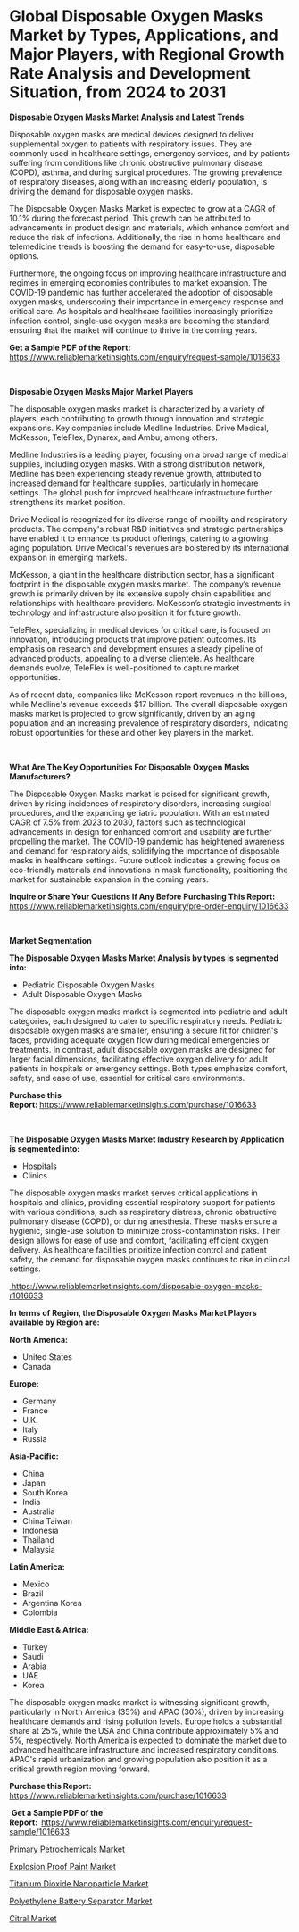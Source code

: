 <p><h1>Global Disposable Oxygen Masks Market by Types, Applications, and Major Players, with Regional Growth Rate Analysis and Development Situation, from 2024 to 2031</h1></p><p><strong>Disposable Oxygen Masks Market Analysis and Latest Trends</strong></p>
<p><p>Disposable oxygen masks are medical devices designed to deliver supplemental oxygen to patients with respiratory issues. They are commonly used in healthcare settings, emergency services, and by patients suffering from conditions like chronic obstructive pulmonary disease (COPD), asthma, and during surgical procedures. The growing prevalence of respiratory diseases, along with an increasing elderly population, is driving the demand for disposable oxygen masks.</p><p>The Disposable Oxygen Masks Market is expected to grow at a CAGR of 10.1% during the forecast period. This growth can be attributed to advancements in product design and materials, which enhance comfort and reduce the risk of infections. Additionally, the rise in home healthcare and telemedicine trends is boosting the demand for easy-to-use, disposable options.</p><p>Furthermore, the ongoing focus on improving healthcare infrastructure and regimes in emerging economies contributes to market expansion. The COVID-19 pandemic has further accelerated the adoption of disposable oxygen masks, underscoring their importance in emergency response and critical care. As hospitals and healthcare facilities increasingly prioritize infection control, single-use oxygen masks are becoming the standard, ensuring that the market will continue to thrive in the coming years.</p></p>
<p><strong>Get a Sample PDF of the Report:&nbsp;</strong> <a href="https://www.reliablemarketinsights.com/enquiry/request-sample/1016633">https://www.reliablemarketinsights.com/enquiry/request-sample/1016633</a></p>
<p>&nbsp;</p>
<p><strong>Disposable Oxygen Masks Major Market Players</strong></p>
<p><p>The disposable oxygen masks market is characterized by a variety of players, each contributing to growth through innovation and strategic expansions. Key companies include Medline Industries, Drive Medical, McKesson, TeleFlex, Dynarex, and Ambu, among others.</p><p>Medline Industries is a leading player, focusing on a broad range of medical supplies, including oxygen masks. With a strong distribution network, Medline has been experiencing steady revenue growth, attributed to increased demand for healthcare supplies, particularly in homecare settings. The global push for improved healthcare infrastructure further strengthens its market position.</p><p>Drive Medical is recognized for its diverse range of mobility and respiratory products. The company's robust R&D initiatives and strategic partnerships have enabled it to enhance its product offerings, catering to a growing aging population. Drive Medical's revenues are bolstered by its international expansion in emerging markets.</p><p>McKesson, a giant in the healthcare distribution sector, has a significant footprint in the disposable oxygen masks market. The company’s revenue growth is primarily driven by its extensive supply chain capabilities and relationships with healthcare providers. McKesson’s strategic investments in technology and infrastructure also position it for future growth.</p><p>TeleFlex, specializing in medical devices for critical care, is focused on innovation, introducing products that improve patient outcomes. Its emphasis on research and development ensures a steady pipeline of advanced products, appealing to a diverse clientele. As healthcare demands evolve, TeleFlex is well-positioned to capture market opportunities.</p><p>As of recent data, companies like McKesson report revenues in the billions, while Medline's revenue exceeds $17 billion. The overall disposable oxygen masks market is projected to grow significantly, driven by an aging population and an increasing prevalence of respiratory disorders, indicating robust opportunities for these and other key players in the market.</p></p>
<p>&nbsp;</p>
<p><strong>What Are The Key Opportunities For Disposable Oxygen Masks Manufacturers?</strong></p>
<p><p>The Disposable Oxygen Masks market is poised for significant growth, driven by rising incidences of respiratory disorders, increasing surgical procedures, and the expanding geriatric population. With an estimated CAGR of 7.5% from 2023 to 2030, factors such as technological advancements in design for enhanced comfort and usability are further propelling the market. The COVID-19 pandemic has heightened awareness and demand for respiratory aids, solidifying the importance of disposable masks in healthcare settings. Future outlook indicates a growing focus on eco-friendly materials and innovations in mask functionality, positioning the market for sustainable expansion in the coming years.</p></p>
<p><strong>Inquire or Share Your Questions If Any Before Purchasing This Report:</strong> <a href="https://www.reliablemarketinsights.com/enquiry/pre-order-enquiry/1016633">https://www.reliablemarketinsights.com/enquiry/pre-order-enquiry/1016633</a></p>
<p>&nbsp;</p>
<p><strong>Market Segmentation</strong></p>
<p><strong>The Disposable Oxygen Masks Market Analysis by types is segmented into:</strong></p>
<p><ul><li>Pediatric Disposable Oxygen Masks</li><li>Adult Disposable Oxygen Masks</li></ul></p>
<p><p>The disposable oxygen masks market is segmented into pediatric and adult categories, each designed to cater to specific respiratory needs. Pediatric disposable oxygen masks are smaller, ensuring a secure fit for children's faces, providing adequate oxygen flow during medical emergencies or treatments. In contrast, adult disposable oxygen masks are designed for larger facial dimensions, facilitating effective oxygen delivery for adult patients in hospitals or emergency settings. Both types emphasize comfort, safety, and ease of use, essential for critical care environments.</p></p>
<p><strong>Purchase this Report:&nbsp;</strong><a href="https://www.reliablemarketinsights.com/purchase/1016633">https://www.reliablemarketinsights.com/purchase/1016633</a></p>
<p>&nbsp;</p>
<p><strong>The Disposable Oxygen Masks Market Industry Research by Application is segmented into:</strong></p>
<p><ul><li>Hospitals</li><li>Clinics</li></ul></p>
<p><p>The disposable oxygen masks market serves critical applications in hospitals and clinics, providing essential respiratory support for patients with various conditions, such as respiratory distress, chronic obstructive pulmonary disease (COPD), or during anesthesia. These masks ensure a hygienic, single-use solution to minimize cross-contamination risks. Their design allows for ease of use and comfort, facilitating efficient oxygen delivery. As healthcare facilities prioritize infection control and patient safety, the demand for disposable oxygen masks continues to rise in clinical settings.</p></p>
<p><a href="https://www.reliablemarketinsights.com/disposable-oxygen-masks-r1016633">&nbsp;https://www.reliablemarketinsights.com/disposable-oxygen-masks-r1016633</a></p>
<p><strong>In terms of Region, the Disposable Oxygen Masks Market Players available by Region are:</strong></p>
<p>
    <p> <strong> North America: </strong>
        <ul>
            <li>United States</li>
            <li>Canada</li>
        </ul>
        </p> 
    <p> <strong> Europe: </strong>
        <ul>
            <li>Germany</li>
            <li>France</li>
            <li>U.K.</li>
            <li>Italy</li>
            <li>Russia</li>
        </ul>
        </p> 
    <p> <strong> Asia-Pacific: </strong>
        <ul>
            <li>China</li>
            <li>Japan</li>
            <li>South Korea</li>
            <li>India</li>
            <li>Australia</li>
            <li>China Taiwan</li>
            <li>Indonesia</li>
            <li>Thailand</li>
            <li>Malaysia</li>
        </ul>
        </p> 
    <p> <strong> Latin America: </strong>
        <ul>
            <li>Mexico</li>
            <li>Brazil</li>
            <li>Argentina Korea</li>
            <li>Colombia</li>
        </ul>
        </p> 
    <p> <strong> Middle East & Africa: </strong>
        <ul>
            <li>Turkey</li>
            <li>Saudi</li>
            <li>Arabia</li>
            <li>UAE</li>
            <li>Korea</li>
        </ul>
    </p>
    </p>
<p><p>The disposable oxygen masks market is witnessing significant growth, particularly in North America (35%) and APAC (30%), driven by increasing healthcare demands and rising pollution levels. Europe holds a substantial share at 25%, while the USA and China contribute approximately 5% and 5%, respectively. North America is expected to dominate the market due to advanced healthcare infrastructure and increased respiratory conditions. APAC's rapid urbanization and growing population also position it as a critical growth region moving forward.</p></p>
<p><strong>Purchase this Report: </strong><a href="https://www.reliablemarketinsights.com/purchase/1016633">https://www.reliablemarketinsights.com/purchase/1016633</a></p>
<p>&nbsp;<strong>Get a Sample PDF of the Report:&nbsp;&nbsp;</strong><a href="https://www.reliablemarketinsights.com/enquiry/request-sample/1016633">https://www.reliablemarketinsights.com/enquiry/request-sample/1016633</a></p>
<p><strong></strong></p>
<p><p><a href="https://issuu.com/reportprime-2/docs/primary-petrochemicals-market-size-_e89efd96967c6e">Primary Petrochemicals Market</a></p><p><a href="https://www.linkedin.com/pulse/exploring-explosion-proof-paint-market-dynamics-revenue-analysis-60utc?trackingId=Q98PQIPkTkuf3uFA%2FLpwJw%3D%3D">Explosion Proof Paint Market</a></p><p><a href="https://www.linkedin.com/pulse/future-titanium-dioxide-nanoparticle-market-global-forecast-ipdzc?trackingId=4ISX9m5UQROGgG%2Ft7LTWEg%3D%3D">Titanium Dioxide Nanoparticle Market</a></p><p><a href="https://issuu.com/reportprime-2/docs/polyethylene-battery-separator-mark_9eedd48e442093">Polyethylene Battery Separator Market</a></p><p><a href="https://medium.com/@millerjimk/the-global-citral-market-is-a-dynamic-and-growing-industry-bbd0a4cc79dc">Citral Market</a></p></p>